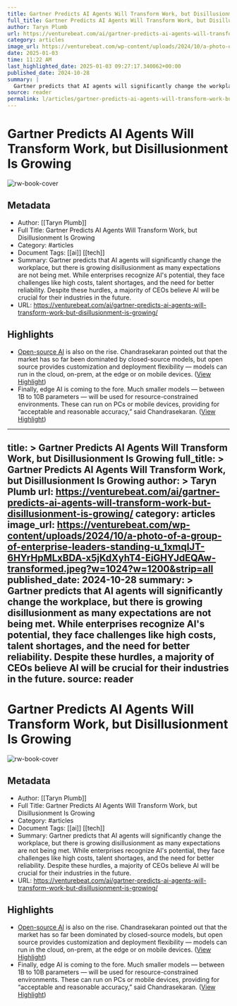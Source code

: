 ```yaml
---
title: Gartner Predicts AI Agents Will Transform Work, but Disillusionment Is Growing
full_title: Gartner Predicts AI Agents Will Transform Work, but Disillusionment Is Growing
author: Taryn Plumb
url: https://venturebeat.com/ai/gartner-predicts-ai-agents-will-transform-work-but-disillusionment-is-growing/
category: articles
image_url: https://venturebeat.com/wp-content/uploads/2024/10/a-photo-of-a-group-of-enterprise-leaders-standing-u_1xmqIJT-6HYrHpMLxBDA-x5jKdXyhT4-EiGHYJdEQAw-transformed.jpeg?w=1024?w=1200&strip=all
date: 2025-01-03
time: 11:22 AM
last_highlighted_date: 2025-01-03 09:27:17.340062+00:00
published_date: 2024-10-28
summary: |
  Gartner predicts that AI agents will significantly change the workplace, but there is growing disillusionment as many expectations are not being met. While enterprises recognize AI's potential, they face challenges like high costs, talent shortages, and the need for better reliability. Despite these hurdles, a majority of CEOs believe AI will be crucial for their industries in the future.
source: reader
permalink: l/articles/gartner-predicts-ai-agents-will-transform-work-but-disillusionment-is-growing
---
```

# Gartner Predicts AI Agents Will Transform Work, but Disillusionment Is Growing

![rw-book-cover](https://venturebeat.com/wp-content/uploads/2024/10/a-photo-of-a-group-of-enterprise-leaders-standing-u_1xmqIJT-6HYrHpMLxBDA-x5jKdXyhT4-EiGHYJdEQAw-transformed.jpeg?w=1024?w=1200&strip=all)

## Metadata
- Author: [[Taryn Plumb]]
- Full Title: Gartner Predicts AI Agents Will Transform Work, but Disillusionment Is Growing
- Category: #articles
- Document Tags: [[ai]] [[tech]] 
- Summary: Gartner predicts that AI agents will significantly change the workplace, but there is growing disillusionment as many expectations are not being met. While enterprises recognize AI's potential, they face challenges like high costs, talent shortages, and the need for better reliability. Despite these hurdles, a majority of CEOs believe AI will be crucial for their industries in the future.
- URL: https://venturebeat.com/ai/gartner-predicts-ai-agents-will-transform-work-but-disillusionment-is-growing/

## Highlights
- [Open-source AI](https://venturebeat.com/ai/enterprise-ai-adoption-surges-as-organizations-shift-from-experimentation-to-implementation/) is also on the rise. Chandrasekaran pointed out that the market has so far been dominated by closed-source models, but open source provides customization and deployment flexibility — models can run in the cloud, on-prem, at the edge or on mobile devices. ([View Highlight](https://read.readwise.io/read/01jgnqv2y4wkvvd21sq4dc67np))
- Finally, edge AI is coming to the fore. Much smaller models — between 1B to 10B parameters — will be used for resource-constrained environments. These can run on PCs or mobile devices, providing for “acceptable and reasonable accuracy,” said Chandrasekaran. ([View Highlight](https://read.readwise.io/read/01jgnqv4ay00efdv9f2fxcg8t0))


---
title: >
  Gartner Predicts AI Agents Will Transform Work, but Disillusionment Is Growing
full_title: >
  Gartner Predicts AI Agents Will Transform Work, but Disillusionment Is Growing
author: >
  Taryn Plumb
url: https://venturebeat.com/ai/gartner-predicts-ai-agents-will-transform-work-but-disillusionment-is-growing/
category: articles
image_url: https://venturebeat.com/wp-content/uploads/2024/10/a-photo-of-a-group-of-enterprise-leaders-standing-u_1xmqIJT-6HYrHpMLxBDA-x5jKdXyhT4-EiGHYJdEQAw-transformed.jpeg?w=1024?w=1200&strip=all
published_date: 2024-10-28
summary: >
  Gartner predicts that AI agents will significantly change the workplace, but there is growing disillusionment as many expectations are not being met. While enterprises recognize AI's potential, they face challenges like high costs, talent shortages, and the need for better reliability. Despite these hurdles, a majority of CEOs believe AI will be crucial for their industries in the future.
source: reader
---
# Gartner Predicts AI Agents Will Transform Work, but Disillusionment Is Growing

![rw-book-cover](https://venturebeat.com/wp-content/uploads/2024/10/a-photo-of-a-group-of-enterprise-leaders-standing-u_1xmqIJT-6HYrHpMLxBDA-x5jKdXyhT4-EiGHYJdEQAw-transformed.jpeg?w=1024?w=1200&strip=all)

## Metadata
- Author: [[Taryn Plumb]]
- Full Title: Gartner Predicts AI Agents Will Transform Work, but Disillusionment Is Growing
- Category: #articles
- Document Tags: [[ai]] [[tech]] 
- Summary: Gartner predicts that AI agents will significantly change the workplace, but there is growing disillusionment as many expectations are not being met. While enterprises recognize AI's potential, they face challenges like high costs, talent shortages, and the need for better reliability. Despite these hurdles, a majority of CEOs believe AI will be crucial for their industries in the future.
- URL: https://venturebeat.com/ai/gartner-predicts-ai-agents-will-transform-work-but-disillusionment-is-growing/

## Highlights
- [Open-source AI](https://venturebeat.com/ai/enterprise-ai-adoption-surges-as-organizations-shift-from-experimentation-to-implementation/) is also on the rise. Chandrasekaran pointed out that the market has so far been dominated by closed-source models, but open source provides customization and deployment flexibility — models can run in the cloud, on-prem, at the edge or on mobile devices. ([View Highlight](https://read.readwise.io/read/01jgnqv2y4wkvvd21sq4dc67np))
- Finally, edge AI is coming to the fore. Much smaller models — between 1B to 10B parameters — will be used for resource-constrained environments. These can run on PCs or mobile devices, providing for “acceptable and reasonable accuracy,” said Chandrasekaran. ([View Highlight](https://read.readwise.io/read/01jgnqv4ay00efdv9f2fxcg8t0))


